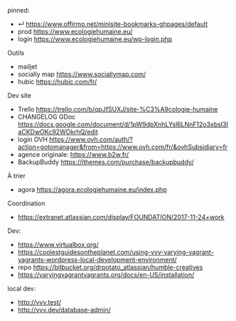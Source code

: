 
pinned:
- ↵ https://www.offirmo.net/minisite-bookmarks-ghpages/default
- prod https://www.ecologiehumaine.eu/
- login https://www.ecologiehumaine.eu/wp-login.php


Outils
- mailjet
- socially map https://www.sociallymap.com/
- hubic https://hubic.com/fr/


Dev site
- Trello https://trello.com/b/qpJfSUXJ/site-%C3%A9cologie-humaine
- CHANGELOG GDoc https://docs.google.com/document/d/1pW9dpXnhLYsl6LNnF12o3xbsI3IaCKDwOKc92WOkrhQ/edit
- login OVH https://www.ovh.com/auth/?action=gotomanager&from=https://www.ovh.com/fr/&ovhSubsidiary=fr
- agence originale: https://www.b2w.fr/
- BackupBuddy https://ithemes.com/purchase/backupbuddy/


À trier
- agora https://agora.ecologiehumaine.eu/index.php


Coordination
- https://extranet.atlassian.com/display/FOUNDATION/2017-11-24+work


Dev:
- https://www.virtualbox.org/
- https://coolestguidesontheplanet.com/using-vvv-varying-vagrant-vagrants-wordpress-local-development-environment/
- repo https://bitbucket.org/drpotato_atlassian/humble-creatives
- https://varyingvagrantvagrants.org/docs/en-US/installation/


local dev:
- http://vvv.test/
- http://vvv.dev/database-admin/

